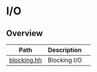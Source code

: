 # I/O

## Overview

| Path                       | Description  |     |
| -------------------------- | ------------ | --- |
| [blocking.hh](blocking.hh) | Blocking I/O |     |
